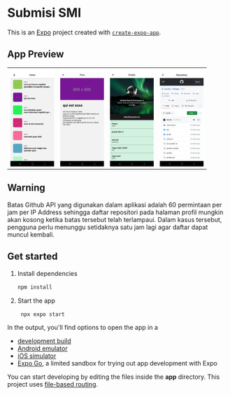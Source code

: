 # Submisi SMI

This is an [Expo](https://expo.dev) project created with [`create-expo-app`](https://www.npmjs.com/package/create-expo-app).

## App Preview
<table>
    <tr>
      <td><img src="assets/screenshots/Homepage.jpg" alt="drawing" width="100"/></td>
      <td><img src="assets/screenshots/Detailspage.jpg" alt="drawing" width="100"/></td>
      <td><img src="assets/screenshots/Profilepage.jpg" alt="drawing" width="100"/></td>
      <td><img src="assets/screenshots/Repopage.jpg" alt="drawing" width="100"/></td>
    </tr>
</table>

## Warning
Batas Github API yang digunakan dalam aplikasi adalah 60 permintaan per jam per IP Address sehingga daftar repositori pada halaman profil mungkin akan kosong ketika batas tersebut telah terlampaui. Dalam kasus tersebut, pengguna perlu menunggu setidaknya satu jam lagi agar daftar dapat muncul kembali.

## Get started

1. Install dependencies

   ```bash
   npm install
   ```

2. Start the app

   ```bash
    npx expo start
   ```

In the output, you'll find options to open the app in a

- [development build](https://docs.expo.dev/develop/development-builds/introduction/)
- [Android emulator](https://docs.expo.dev/workflow/android-studio-emulator/)
- [iOS simulator](https://docs.expo.dev/workflow/ios-simulator/)
- [Expo Go](https://expo.dev/go), a limited sandbox for trying out app development with Expo

You can start developing by editing the files inside the **app** directory. This project uses [file-based routing](https://docs.expo.dev/router/introduction).

